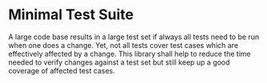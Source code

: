 # Minimal Test Suite
A large code base results in a large test set if always all tests need to be run when one does a change.
Yet, not all tests cover test cases which are effectively affected by a change. 
This library shall help to reduce the time needed to verify changes against a test set but still keep up a good coverage of affected test cases.